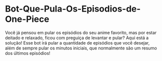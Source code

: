 # Bot-Que-Pula-Os-Episodios-de-One-Piece
Você já pensou em pular os episódios do seu anime favorito, mas por estar deitado e relaxado, ficou com preguiça de levantar e pular? Aqui está a solução! Esse bot irá pular a quantidade de episódios que você desejar, além de sempre pular os minutos iniciais, que normalmente são um resumo dos últimos episódios!

